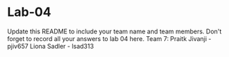 # Lab-04

Update this README to include your team name and team members. Don't forget to record all your answers to lab 04 here.
Team 7:
Praitk Jivanji - pjiv657
Liona Sadler - lsad313

